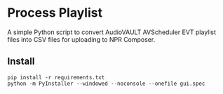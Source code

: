 # Process Playlist

A simple Python script to convert AudioVAULT AVScheduler EVT playlist files into CSV files for uploading to NPR Composer.

## Install

    pip install -r requirements.txt
    python -m PyInstaller --windowed --noconsole --onefile gui.spec